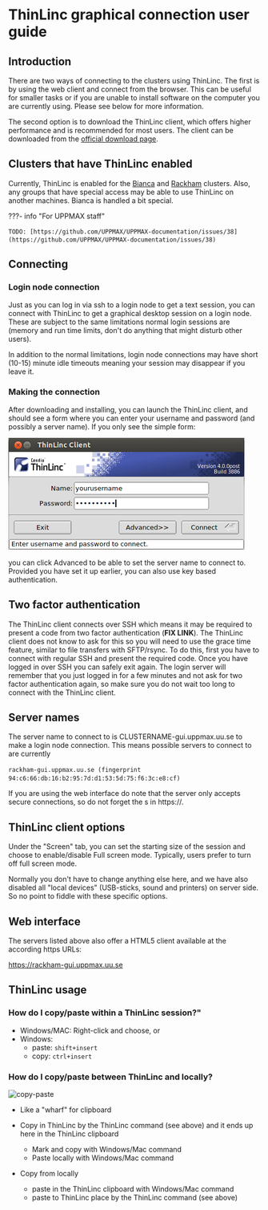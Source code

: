 # ThinLinc graphical connection user guide

## Introduction

There are two ways of connecting to the clusters using ThinLinc.
The first is by using the web client and connect from the browser.
This can be useful for smaller tasks
or if you are unable to install software on the computer you are currently using.
Please see below for more information.

The second option is to download the ThinLinc client,
which offers higher performance and is recommended for most users.
The client can be downloaded from the [official download page](https://www.cendio.com/thinlinc/download/).

## Clusters that have ThinLinc enabled

Currently, ThinLinc is enabled for
the [Bianca](../cluster_guides/bianca.md)
and [Rackham](../cluster_guides/rackham.md) clusters.
Also, any groups that have special access may be able to
use ThinLinc on another machines.
Bianca is handled a bit special.

???- info "For UPPMAX staff"

    TODO: [https://github.com/UPPMAX/UPPMAX-documentation/issues/38](https://github.com/UPPMAX/UPPMAX-documentation/issues/38)

## Connecting

### Login node connection

Just as you can log in via ssh to a login node to get a text session, you can connect with ThinLinc to get a graphical desktop session on a login node. These are subject to the same limitations normal login sessions are (memory and run time limits, don't do anything that might disturb other users).

In addition to the normal limitations, login node connections may have short (10-15) minute idle timeouts meaning your session may disappear if you leave it.

### Making the connection

After downloading and installing, you can launch the ThinLinc client, and should see a form where you can enter your username and password (and possibly a server name). If you only see the simple form:

![Login](img/c_555890-l_1-k_thinlincsimple.png)

you can click Advanced to be able to set the server name to connect to. Provided you have set it up earlier, you can also use key based authentication.

## Two factor authentication

The ThinLinc client connects over SSH which means it may be required to present a code from two factor authentication (**FIX LINK**). The ThinLinc client does not know to ask for this so you will need to use the grace time feature, similar to file transfers with SFTP/rsync. To do this, first you have to connect with regular SSH and present the required code. Once you have logged in over SSH you can safely exit again. The login server will remember that you just logged in for a few minutes and not ask for two factor authentication again, so make sure you do not wait too long to connect with the ThinLinc client.

## Server names

The server name to connect to is CLUSTERNAME-gui.uppmax.uu.se to make a login node connection. This means possible servers to connect to are currently

``rackham-gui.uppmax.uu.se (fingerprint 94:c6:66:db:16:b2:95:7d:d1:53:5d:75:f6:3c:e8:cf)``

If you are using the web interface do note that the server only accepts secure connections, so do not forget the s in https://.

## ThinLinc client options

Under the "Screen" tab, you can set the starting size of the session and choose to enable/disable Full screen mode. Typically, users prefer to turn off full screen mode.

Normally you don't have to change anything else here, and we have also disabled all "local devices" (USB-sticks, sound and printers) on server side. So no point to fiddle with these specific options.

## Web interface

The servers listed above also offer a HTML5 client available at the according https URLs:

<https://rackham-gui.uppmax.uu.se>

## ThinLinc usage

### How do I copy/paste within a ThinLinc session?" 

- Windows/MAC: Right-click and choose, or
- Windows:
    - paste: `shift+insert`
    - copy: `ctrl+insert`

### How do I copy/paste between ThinLinc and locally?

![copy-paste](../img/copy_paste.PNG)

- Like a "wharf" for clipboard

- Copy in ThinLinc by the ThinLinc command (see above) and it ends up here in the ThinLinc clipboard
    - Mark and copy with Windows/Mac command
    - Paste locally with Windows/Mac command

- Copy from locally 
    - paste in the ThinLinc clipboard with Windows/Mac command
    - paste to ThinLinc place by the ThinLinc command (see above)


